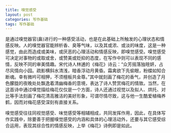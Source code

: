 ```yaml
---
title: 嗅觉感受
layout: post
categories: 写作基础
tags: 写作基础
---
```


是通过嗅觉器官(鼻)进行的一种感受活动，也是在此基础上所触发的心理状态和情感反映。人的嗅觉器官能辨析香、臭等气味，以及其或浓、或淡的味度，这是一种感觉，由此而造成或美味，或厌恶的心理活动和情感反映，即嗅觉感受。嗅觉感受可决定对事物的或取或舍，或赞美或贬抑的态度，在写作中则可以表现不同的感情，反映不同的审美情趣。宋代诗人林逋的《梅花》诗云：“众芳摇落独暄妍，占尽风情向小园。疏影横斜水清浅，暗香浮动月黄昏。霜禽欲下先偷眼，粉蝶如知合断魂。幸有微吟可相狎，不须檀板共金尊。”其中就刻画了梅花的香气，并创造了月色朦胧的夜晚处处飘逸着清幽梅香的意境，表达了诗人赞赏梅花的情致。当然，在这首诗中通过嗅觉描绘梅花仅仅是一个方面，诗人还通过视觉以及拟人、烘托、对比等手法刻画了梅花清高雅洁的美好形象，可谓尽情尽致，这与他一生酷爱植梅养鹤，因而对梅花感受深刻有直接关系。

嗅觉感受往往同视觉感受、味觉感受等相辅相成，共同发挥作用，因此，在具体写作实践中，除要善于把握嗅觉感受的内涵和具体的心理活动外，还要与其它感受综合运用，表现其综合性的情感反映，上举《梅花》诗例即是如此。 